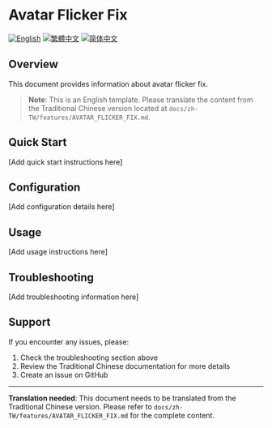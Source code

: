 # Avatar Flicker Fix

[![English](https://img.shields.io/badge/Language-English-blue)](AVATAR_FLICKER_FIX.md)
[![繁體中文](https://img.shields.io/badge/Language-繁體中文-red)](../zh-TW/features/AVATAR_FLICKER_FIX.md)
[![简体中文](https://img.shields.io/badge/Language-简体中文-green)](../zh-CN/features/AVATAR_FLICKER_FIX.md)

## Overview

This document provides information about avatar flicker fix.

> **Note**: This is an English template. Please translate the content from the Traditional Chinese version located at `docs/zh-TW/features/AVATAR_FLICKER_FIX.md`.

## Quick Start

[Add quick start instructions here]

## Configuration

[Add configuration details here]

## Usage

[Add usage instructions here]

## Troubleshooting

[Add troubleshooting information here]

## Support

If you encounter any issues, please:
1. Check the troubleshooting section above
2. Review the Traditional Chinese documentation for more details
3. Create an issue on GitHub

---

**Translation needed**: This document needs to be translated from the Traditional Chinese version. Please refer to `docs/zh-TW/features/AVATAR_FLICKER_FIX.md` for the complete content.